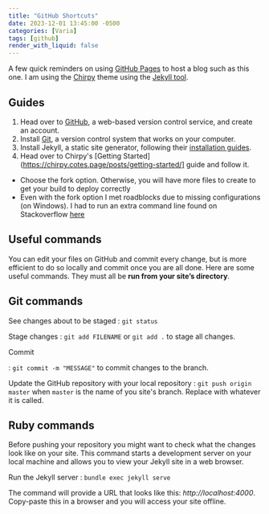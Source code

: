 ```yaml
---
title: "GitHub Shortcuts"
date: 2023-12-01 13:45:00 -0500
categories: [Varia]
tags: [github]
render_with_liquid: false
---
```


A few quick reminders on using [GitHub Pages](https://pages.github.com/) to host a blog such as this one.  I am using the [Chirpy](https://github.com/cotes2020/jekyll-theme-chirpy) theme using the [Jekyll tool](https://jekyllrb.com/). 

## Guides

1. Head over to [GitHub](https://github.com/), a web-based version control service, and create an account.
2. Install [Git](https://git-scm.com/), a version control system that works on your computer.
3. Install Jekyll, a static site generator, following their [installation guides](https://jekyllrb.com/docs/installation/).
4. Head over to Chirpy's [Getting Started](https://chirpy.cotes.page/posts/getting-started/] guide and follow it.
  + Choose the fork option. Otherwise, you will have more files to create to get your build to deploy correctly
  + Even with the fork option I met roadblocks due to missing configurations (on Windows). I had to run an extra command line found on Stackoverflow [here](https://stackoverflow.com/questions/72331753/ruby-and-rails-github-action-exit-code-16)

## Useful commands

You can edit your files on GitHub and commit every change, but is more efficient to do so locally and commit once you are all done. Here are some useful commands. They must all be **run from your site’s directory**.

## Git commands

See changes about to be staged
: `git status`

Stage changes
: `git add FILENAME` or `git add .` to stage all changes.

Commit

: `git commit -m "MESSAGE"` to commit changes to the branch.

Update the GitHub repository with your local repository
: `git push origin master` when `master` is the name of you site's branch. Replace with whatever it is called.

## Ruby commands

Before pushing your repository you might want to check what the changes look like on your site. This command starts a development server on your local machine and allows you to view your Jekyll site in a web browser.

Run the Jekyll server
: `bundle exec jekyll serve`

The command will provide a URL that looks like this: *http://localhost:4000*. Copy-paste this in a browser and you will access your site offline.
